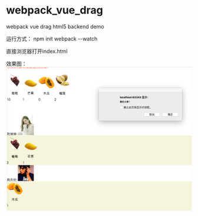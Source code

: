 # webpack_vue_drag
webpack vue drag html5 backend demo

运行方式：
npm init
webpack --watch

直接浏览器打开index.html


效果图：
![image](https://github.com/chen2009277025/webpack_vue_drag/blob/master/fruit.png)
